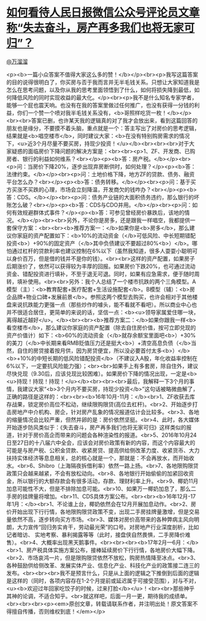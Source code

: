 
#  [如何看待人民日报微信公众号评论员文章称“失去奋斗，房产再多我们也将无家可归”？](https://zhihu.com/questions/51043149)



[@万溜溜](https://zhihu.com/people/8e3a7941f9f8b192b44bfc1499fd8a6f)

&lt;p&gt;&lt;b&gt;一篇小众答案不值得大家这么多的赞！&lt;/b&gt;&lt;/p&gt;&lt;br&gt;&lt;p&gt;我写这篇答案的目的说得很明白了，你买房与否于我而言并无半毛钱关系。只想让大家知道我是怎么在思考问题，以及你从我的思考里面领悟到了什么，如何将损失降到最低，如何降低风险的同时实现收益的最大化。&lt;/p&gt;&lt;br&gt;&lt;p&gt;我不是什么知名专家学者，能够一个屁也震天响。也没有在我的答案里做过任何推广，也没有获得一分钱的利益，你们一个赞一个喷对我半毛钱关系没有，&lt;b&gt;哥照样吃货一枚！&lt;/b&gt;&lt;/p&gt;&lt;br&gt;&lt;br&gt;答案已删，也许某天我的逻辑真的对了我才会放出来，看到这篇回答的朋友也是缘分，不要摸不着头脑，重点就是一个：答主写出了对房价的思考逻辑，结果就是&lt;b&gt;唱空楼市&lt;/b&gt;，同时建议大家：&lt;b&gt;在没有特别购房需求的情况下，&lt;u&gt;近3个月尽量不要买房，持现少投资！&lt;/u&gt;&lt;/b&gt;&lt;br&gt;&lt;br&gt;&lt;br&gt;对于大家疑惑的面临房价下降问题的解决方案是：&lt;br&gt;&lt;br&gt;&lt;p&gt;1、ZF、开发商、已购房者、银行的利益如何维系？&lt;br&gt;&lt;/p&gt;&lt;p&gt;&lt;b&gt;答：房产税。&lt;/b&gt;&lt;/p&gt;&lt;br&gt;&lt;p&gt;问：当房价下降20%，逐步出现弃房断供时，如何处理？&lt;/p&gt;&lt;p&gt;&lt;b&gt;答：法律约束。&lt;/b&gt;&lt;/p&gt;&lt;br&gt;&lt;p&gt;问：土地价格下降，地方ZF的贷款、债务、融资平台怎么办？&lt;br&gt;&lt;/p&gt;&lt;p&gt;&lt;b&gt;答：债务转移。&lt;/b&gt;&lt;/p&gt;&lt;br&gt;&lt;p&gt;问：基于买方买涨不买跌的心理，市场会立刻降温，开发商欠的钱咋办？&lt;br&gt;&lt;/p&gt;&lt;p&gt;&lt;b&gt;答：CDS。&lt;/b&gt;&lt;/p&gt;&lt;br&gt;&lt;p&gt;问：债务产业链的大面积债务违约，那么银行的坏账怎么破？&lt;br&gt;&lt;/p&gt;&lt;p&gt;&lt;b&gt;答：CDS与CDO并用。&lt;/b&gt;&lt;/p&gt;&lt;br&gt;&lt;p&gt;问：如何有效规避群体式事件？&lt;/p&gt;&lt;p&gt;&lt;b&gt;答：可参见曾经房价暴跌后，该地的情况。&lt;/b&gt;&lt;/p&gt;&lt;br&gt;&lt;br&gt;另外，不论你是房多，还是跟我一样唱空，我都提供一套保守方案：&lt;br&gt;&lt;br&gt;&lt;b&gt;推荐方案一：&lt;/b&gt;如果你是&lt;b&gt;房多&lt;/b&gt;，那么建议你家庭的资产配置如下：&lt;b&gt;10%的流动资金（&lt;/b&gt;可低风险、中长短期错配投资&lt;b&gt;）+90%的固定资产（&lt;/b&gt;其中负债建议不要超过80%&lt;b&gt;）&lt;/b&gt;。哪怕通过杠杆的贷款利率也建议控制在6%以下（虽然我知道，很多人耍耍小聪明可以身价百万，但是借的钱并不是你的钱）。&lt;br&gt;&lt;br&gt;这样的资产配置，如果房子后期涨价了，依然可以获得较为丰厚的回报。如果房价下跌20%，也可通过流动资金、错配投资进行填补，不至于退无可退。同时，如果有应急需求，便于随时周转，填补使用。&lt;br&gt;&lt;br&gt;另外：我个人总结了一个楼市抗跌的两个三角模型。A模型（主）：&lt;b&gt;教育配套+医疗配套+生活设施配套&lt;/b&gt;。B模型（辅）：&lt;b&gt;房企品牌+物业口碑+发展前景&lt;/b&gt;。参照这两个模型去购买，也许会相对于其他楼盘来说抗跌能力更强一点（那些炒作的噱头，能不看就不看吧）。所以商业中心也并不很适合居住，更简单的来说的话，坚信一点：&lt;b&gt;&lt;u&gt;领导家属爱住哪一块，离得越近越好&lt;/u&gt;。&lt;/b&gt;&lt;br&gt;&lt;br&gt;&lt;b&gt;推荐方案二：&lt;/b&gt;如果你跟我一样&lt;b&gt;看空楼市&lt;/b&gt;，那么建议你家庭的资产配置（除去自住房价值，按可立即兑现的资产价值计）如下：&lt;b&gt;60%的流动资金（&lt;/b&gt;就存余额宝里面吧&lt;b&gt;）+30%的美刀（&lt;/b&gt;中长期来看RMB贬值压力还是挺大&lt;b&gt;）+清空高息负债（&lt;/b&gt;当然，自住的房贷接着按月供，因为房贷便宜，所以没必要首付太多&lt;b&gt;）&lt;/b&gt;&lt;b&gt;+10%的中短长期的低风险错配投资&lt;/b&gt;（不建议入A股，年化收益率控制在6%以下，一定要抗风险能力强）；&lt;br&gt;&lt;br&gt;如果手上有多套房，除自住外，建议尽快兑现（9.30后，应该兑现比较困难）。如果房价下降的情况出现，一定是&lt;b&gt;&lt;u&gt;持现！持现！持现！&lt;/u&gt;&lt;/b&gt;&lt;br&gt;&lt;br&gt;&lt;br&gt;最后，我解释一下3个月的事情，我建议大家“&lt;b&gt;3个月内不要买房，持现少投资&lt;/b&gt;”这句话被略微曲解了，正确的路径是这样的：&lt;br&gt;&lt;br&gt;&lt;b&gt;16年10月-11月：&lt;/b&gt;&lt;br&gt;1、ZF收获去库存战果，锁定房价高位不松动，继续限购限贷(高位去杠杆)。&lt;br&gt;2、开始逐步打击房地产中介机构、房企，针对房产乱象的情况报道估计会比较多。&lt;br&gt;3、各地的缩量情况会比较严重，但然并卵的是：房价依然坚挺。&lt;br&gt;4、此时，各大媒体开始逐步防风类似于：《失去奋斗，房产再多我们也将无家可归》这样类似的报道，针对于房价高企而带来的问题会各种渲染性的报道。&lt;br&gt;5、2016年10月24日至27日的十八届六中全会，应该会对房价政策有新的内容，而这个内容最大的可能是与房产税、公积金贷款、收紧房贷、提高供给侧改革力度、收紧货币、大力扶持实体经济等息息相关，总的核心就是一个，那就是：不会再放水，而开始收水。&lt;br&gt;6、Shibro（上海隔夜拆借利率）依然一路上扬。&lt;br&gt;7、各地限购限贷政策只会越来越紧，不会有放松动向。&lt;br&gt;8、各地银行开始偷偷的加紧回收资金，所以银行的大额存款会有很多活动，存款、理财利率上升。&lt;br&gt;9、椰奶11月加息可能性不大，但是不排除加息可能。&lt;br&gt;10、如果万一椰奶加息了，那么二手房的挂牌量将增加。&lt;br&gt;11、CDS具体方案公布。&lt;br&gt;&lt;br&gt;&lt;b&gt;16年12月-17年1月：&lt;/b&gt;&lt;br&gt;1、不论谁上台，椰奶依然会在12月开展加息动作。&lt;br&gt;2、房价开始出现下行行情，各地限购限贷政策不变，出现二手房挂牌量激增，但是交易量依然不高，逐步转向买方市场。&lt;br&gt;3、媒体对房价高带来的各种弊病主风向明朗，大力宣传“回归务实肯干，劳动最光荣”的口号。对房地产行业深度剖析，比如记者暗访、 实地考察、暴利揭露等等（此时，接盘侠自然畏惧，二手房降价难售）。&lt;br&gt;4、大概率出现黑天鹅事件。&lt;br&gt;&lt;br&gt;&lt;br&gt;&lt;b&gt;17年2月—6月：&lt;/b&gt;&lt;br&gt;1、房产税具体实施方案公布，接棒延续房价下行行情，各地房价大幅下降。&lt;br&gt;2、市场哀鸿一片，但是限购限贷依然不放松，购房热情降至冰点。&lt;br&gt;3、各种鼓励供给侧改革、发展实体产业、信息化产业、科技化产业的政策接二连三的发布。&lt;br&gt;&lt;br&gt;&lt;br&gt;我不是预言什么，只是从上面的逻辑之下推倒到后面的逻辑是这样的（同时，各项内容存在1-2个月提前或延迟属于可接受范围），对与不对，&lt;u&gt;&lt;b&gt;欢迎过年回家吃饺子的时候，过来打脸&lt;/b&gt;&lt;/u&gt;！&lt;br&gt;&lt;br&gt;那些神乎其神的论调，不适合知乎。&lt;br&gt;就这样吧，后面一月一更，期待我的成绩单。&lt;br&gt;&lt;br&gt;&lt;br&gt;&lt;p&gt;&lt;em&gt;原创文章，转载请联系作者，并注明出处！原文答案不得擅自传播，否则维权到底！&lt;/em&gt;&lt;/p&gt;